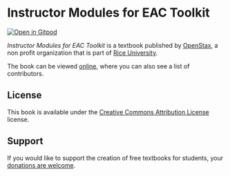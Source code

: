 # Instructor Modules for EAC Toolkit

[![Open in Gitpod](https://gitpod.io/button/open-in-gitpod.svg)](https://gitpod.io/from-referrer/)

_Instructor Modules for EAC Toolkit_ is a textbook published by [OpenStax](https://openstax.org/), a non profit organization that is part of [Rice University](https://www.rice.edu/).

The book can be viewed [online](https://github.com/cnx-user-books/cnxbook-instructor-modules-for-eac-toolkit/releases/latest), where you can also see a list of contributors.

## License
This book is available under the [Creative Commons Attribution License](./LICENSE) license.

## Support
If you would like to support the creation of free textbooks for students, your [donations are welcome](https://riceconnect.rice.edu/donation/support-openstax-banner).

